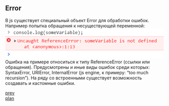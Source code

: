<h2>Error</h2>

<div>
В js существует специальный объект Error для обработки ошибок.
Например попытка обращения к несуществующей переменной:
</div>

<div>
<img src="media/08-1.png">
</div>

<div>
Ошибка на примере относиться к типу ReferenceError (ссылки или обращения).
Предусмотрены и иные виды ошибок среди которых: SyntaxError, URIError, InternalError (js engine, к примеру: “too much recursion”).
На ряду со встроенными существует возможность создавать и кастомные ошибки.
</div>

<a href="07.md">prev</a>
<br/>
<a href="00.md">plan</a>
